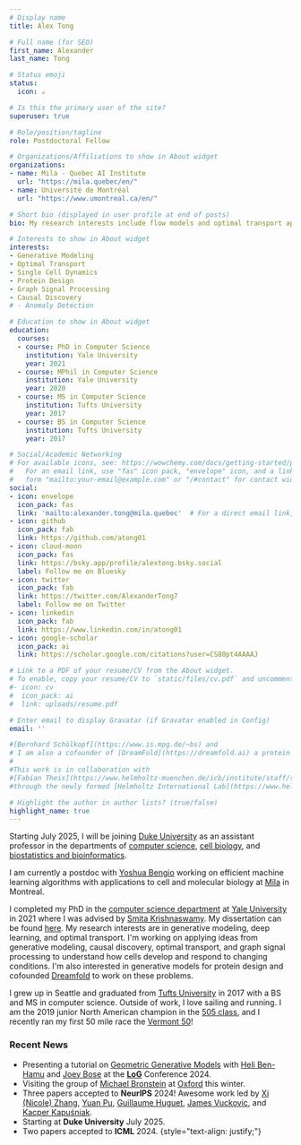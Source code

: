 ```yaml
---
# Display name
title: Alex Tong

# Full name (for SEO)
first_name: Alexander
last_name: Tong

# Status emoji
status:
  icon: ☕️

# Is this the primary user of the site?
superuser: true

# Role/position/tagline
role: Postdoctoral Fellow

# Organizations/Affiliations to show in About widget
organizations:
- name: Mila - Quebec AI Institute
  url: "https://mila.quebec/en/"
- name: Université de Montréal
  url: "https://www.umontreal.ca/en/"

# Short bio (displayed in user profile at end of posts)
bio: My research interests include flow models and optimal transport applied to cells and proteins.

# Interests to show in About widget
interests:
- Generative Modeling
- Optimal Transport
- Single Cell Dynamics
- Protein Design
- Graph Signal Processing
- Causal Discovery
# - Anomaly Detection

# Education to show in About widget
education:
  courses:
  - course: PhD in Computer Science
    institution: Yale University
    year: 2021
  - course: MPhil in Computer Science
    institution: Yale University
    year: 2020
  - course: MS in Computer Science
    institution: Tufts University
    year: 2017
  - course: BS in Computer Science
    institution: Tufts University
    year: 2017

# Social/Academic Networking
# For available icons, see: https://wowchemy.com/docs/getting-started/page-builder/#icons
#   For an email link, use "fas" icon pack, "envelope" icon, and a link in the
#   form "mailto:your-email@example.com" or "/#contact" for contact widget.
social:
- icon: envelope
  icon_pack: fas
  link: 'mailto:alexander.tong@mila.quebec'  # For a direct email link, use "mailto:test@example.org".
- icon: github
  icon_pack: fab
  link: https://github.com/atong01
- icon: cloud-moon
  icon_pack: fas
  link: https://bsky.app/profile/alextong.bsky.social
  label: Follow me on Bluesky
- icon: twitter
  icon_pack: fab
  link: https://twitter.com/AlexanderTong7
  label: Follow me on Twitter
- icon: linkedin
  icon_pack: fab
  link: https://www.linkedin.com/in/atong01
- icon: google-scholar
  icon_pack: ai
  link: https://scholar.google.com/citations?user=CS80pt4AAAAJ

# Link to a PDF of your resume/CV from the About widget.
# To enable, copy your resume/CV to `static/files/cv.pdf` and uncomment the lines below.
#- icon: cv
#  icon_pack: ai
#  link: uploads/resume.pdf

# Enter email to display Gravatar (if Gravatar enabled in Config)
email: ''

#[Bernhard Schölkopf](https://www.is.mpg.de/~bs) and 
# I am also a cofounder of [DreamFold](https://dreamfold.ai) a protein design startup.
#
#This work is in collaboration with 
#[Fabian Theis](https://www.helmholtz-muenchen.de/icb/institute/staff/staff/ma/2494/index.html)
#through the newly formed [Helmholtz International Lab](https://www.helmholtz.ai/themenmenue/our-research/helmholtz-international-labs/index.html), a German-Canadian collaboration.

# Highlight the author in author lists? (true/false)
highlight_name: true
---
```


Starting July 2025, I will be joining [Duke University](https://duke.edu) as an
assistant professor in the departments of [computer
science](https://cs.duke.edu), [cell biology](https://cellbio.duke.edu), and
[biostatistics and bioinformatics](https://biostat.duke.edu). 

I am currently a postdoc with [Yoshua Bengio](https://https://yoshuabengio.org) working
on efficient machine learning algorithms with applications to cell and
molecular biology at [Mila](https://mila.quebec/en/) in Montreal.

I completed my PhD in the [computer science department](https://cpsc.yale.edu)
at [Yale University](https://www.yale.edu) in 2021 where I was advised by
[Smita Krishnaswamy](https://www.krishnaswamylab.org). My dissertation can be
found [here](uploads/Alexander_Tong_Thesis.pdf).  My research interests are in
generative modeling, deep learning, and optimal transport.  I'm working on
applying ideas from generative modeling, causal discovery, optimal transport,
and graph signal processing to understand how cells develop and respond to
changing conditions.  I'm also interested in generative models for protein
design and cofounded [Dreamfold](https://www.dreamfold.ai/) to work on these
problems.

I grew up in Seattle and graduated from [Tufts
University](https://www.tufts.edu) in 2017 with a BS and MS in computer
science. Outside of work, I love sailing and running. I am the 2019 junior
North American champion in the [505 class](https://www.int505.org), and I
recently ran my first 50 mile race the [Vermont 50](https://vermont50.com)!

### Recent News

* Presenting a tutorial on [Geometric Generative Models](https://sites.google.com/view/ggm-log-tutorial/home) with [Heli Ben-Hamu](https://helibenhamu.github.io/) and [Joey Bose](https://joeybose.github.io/) at the [**LoG**](https://logconference.org/) Conference 2024.
* Visiting the group of [Michael Bronstein](https://www.cs.ox.ac.uk/people/michael.bronstein/) at [Oxford](https://www.ox.ac.uk) this winter.
* Three papers accepted to **NeurIPS** 2024! Awesome work led by [Xi (Nicole) Zhang](https://mila.quebec/en/directory/nicole-zhang), [Yuan Pu](https://yuan-pu.github.io), [Guillaume Huguet](https://mila.quebec/en/directory/guillaume-huguet), [James Vuckovic](http://www.jamesvuckovic.com/), and [Kacper Kapuśniak](https://scholar.google.com/citations?user=FO80TZ8AAAAJ&hl=en).
* Starting at **Duke University** July 2025.
* Two papers accepted to **ICML** 2024.
{style="text-align: justify;"}
